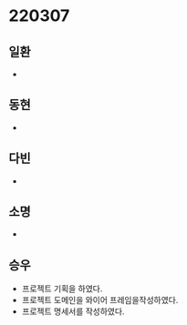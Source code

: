 # 220307

## 일환

- 



## 동현

- 



## 다빈

- 



## 소명

- 



## 승우

- 프로젝트 기획을 하였다.
- 프로젝트 도메인을 와이어 프레임을작성하였다.
- 프로젝트 명세서를 작성하였다.

